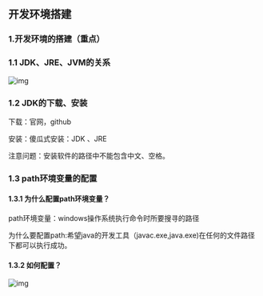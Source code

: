## **开发环境搭建**

 

### 1.开发环境的搭建（重点）

### 1.1 JDK、JRE、JVM的关系

![img](file:///C:/Users/13282/AppData/Local/Temp/msohtmlclip1/01/clip_image001.png)

### 1.2 JDK的下载、安装

下载：官网，github

安装：傻瓜式安装：JDK 、JRE

  注意问题：安装软件的路径中不能包含中文、空格。

 

### 1.3 path环境变量的配置

#### 1.3.1 为什么配置path环境变量？

path环境变量：windows操作系统执行命令时所要搜寻的路径

为什么要配置path:希望java的开发工具（javac.exe,java.exe)在任何的文件路径下都可以执行成功。

#### 1.3.2 如何配置？

![img](file:///C:/Users/13282/AppData/Local/Temp/msohtmlclip1/01/clip_image002.png)

